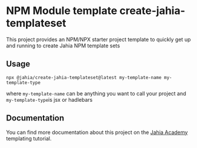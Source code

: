 # NPM Module template create-jahia-templateset

This project provides an NPM/NPX starter project template to quickly get up and running to create Jahia NPM template sets

## Usage

    npx @jahia/create-jahia-templateset@latest my-template-name my-template-type

where `my-template-name` can be anything you want to call your project
and `my-template-type`is jsx or hadlebars

## Documentation

You can find more documentation about this project on the [Jahia Academy](https://academy.jahia.com/get-started/developers/templating) templating tutorial.